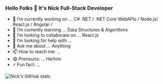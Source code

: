 ### Hello Folks 👋 It's Nick Full-Stack Developer 




- 🔭 I’m currently working on ... C# .NET / .NET Core WebAPIs / Node.js/ React.js / Angular / 
- 🌱 I’m currently learning ... Data Structures & Algorithms
- 👯 I’m looking to collaborate on ... React.js
- 🤔 I’m looking for help with ... 
- 💬 Ask me about ... Anything
- 📫 How to reach me: ... 
- 😄 Pronouns: ... He/him
- ⚡ Fun fact: ...

![Nick's GitHub stats](https://github-readme-stats.vercel.app/api?username=niksonnet&show_icons=true&theme=onedark)
